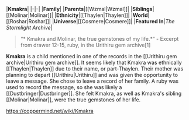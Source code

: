 |**Kmakra**|
|-|-|
|**Family**|
|**Parents**|[[Wzmal\|Wzmal]]|
|**Siblings**|[[Molinar\|Molinar]]|
|**Ethnicity**|[[Thaylen\|Thaylen]]|
|**World**|[[Roshar\|Roshar]]|
|**Universe**|[[Cosmere\|Cosmere]]|
|**Featured In**|*The Stormlight Archive*|

>“* Kmakra and Molinar, the true gemstones of my life.*”
\- Excerpt from drawer 12-15, ruby, in the Urithiru gem archive[1]


**Kmakra** is a child mentioned in one of the records in the [[Urithiru gem archive\|Urithiru gem archive]]. It seems likely that Kmakra was ethnically [[Thaylen\|Thaylen]] due to their name, or part-Thaylen.
Their mother was planning to depart [[Urithiru\|Urithiru]] and was given the opportunity to leave a message. She chose to leave a record of her family. A ruby was used to record the message, so she was likely a [[Dustbringer\|Dustbringer]].
She felt Kmakra, as well as Kmakra's sibling [[Molinar\|Molinar]], were the true gemstones of her life.



https://coppermind.net/wiki/Kmakra
